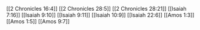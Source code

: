 [[2 Chronicles 16:4]]
[[2 Chronicles 28:5]]
[[2 Chronicles 28:21]]
[[Isaiah 7:16]]
[[Isaiah 9:10]]
[[Isaiah 9:11]]
[[Isaiah 10:9]]
[[Isaiah 22:6]]
[[Amos 1:3]]
[[Amos 1:5]]
[[Amos 9:7]]
